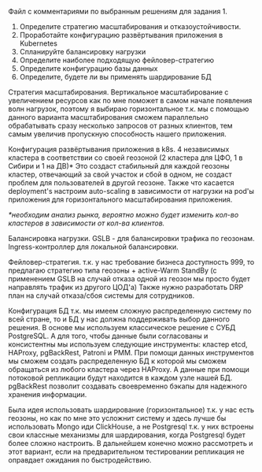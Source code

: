 Файл с комментариями по выбранным решениям для задания 1.

1. Определите стратегию масштабирования и отказоустойчивости.
2. Проработайте конфигурацию развёртывания приложения в Kubernetes
3. Спланируйте балансировку нагрузки
4. Определите наиболее подходящую фейловер-стратегию
5. Определите конфигурацию базы данных
6. Определите, будете ли вы применять шардирование БД


Стратегия масштабирования.
Вертикальное масштабирование с увеличением ресурсов как по мне поможет в самом начале появления волн нагрузок,
поэтому я выбираю горизонтальное т.к. мы с помощью данного варианта масштабирования сможем параллельно обрабатывать
сразу несколько запросов от разных клиентов, тем самым увеличив пропускную способность нашего приложения.

Конфигурация развёртывания приложения в k8s.
4 независимых кластера в соответствии со своей геозоной (2 кластера для ЦФО, 1 в Сибири и 1 на ДВ)*
Это создаст стабильный для каждой геозоны кластер, отвечающий за свой участок и сбой в одном, не создаст проблем для 
пользователей в другой геозоне.
Также что касается deployment's настроим auto-scaling в зависимости от нагрузки на pod'ы приложения для горизонтального
масштабирования приложения.

_*необходим анализ рынка, вероятно можно будет изменить кол-во кластеров в зависимости от кол-ва клиентов._

Балансировка нагрузки.
GSLB - для балансировки трафика по геозонам. 
Ingress-контроллер для локальной балансировки.

Фейловер-стратегия.
т.к. у нас требование бизнеса доступность 999, то предлагаю стратегию типа геозоны + active-Warm StandBy 
(с применением GSLB на случай отказа одной из геозон мы просто будет направлять трафик из другого ЦОД'а)
Также нужно разработать DRP план на случай отказа/сбоя системы для сотрудников.

Конфигурация БД
т.к. мы имеем сложную распределенную систему по всей стране, то и БД у нас должна поддерживать выбор данного решения.
В основе мы используем классическое решение с СУБД PostgreSQL. А для того, чтобы данные были согласованы и консистентны 
мы используем следующие инструменты: кластер etcd, HAProxy, pgBackRest, Patroni и PMM.
При помощи данных инструментов мы сможем создать распределенную БД к которой мы сможем обращаться из любого кластера через HAProxy.
А данные при помощи потоковой репликации будут находится в каждом узле нашей БД. pgBackRest позволит создавать своевременно бэкапы для
надежного хранения информации. 

Была идея использовать шардирование (горизонтальное) т.к. у нас есть геозоны, но как по мне это усложнит систему и здесь
лучше бы использовать Mongo иди ClickHouse, а не Postgresql т.к. у них встроены свои классные механизмы для шардирования, когда
Postgresql будет более сложно настроить. В дальнейшем конечно можно рассмотреть и этот вариант, если на предварительном тестировании
репликация не оправдает ожидания по быстродействию.


